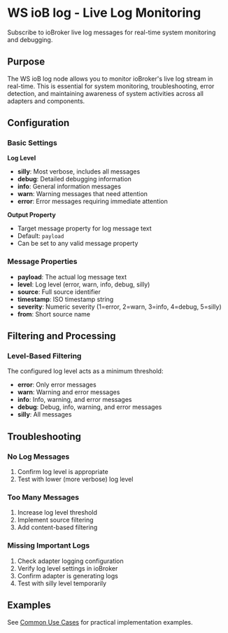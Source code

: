 # WS ioB log - Live Log Monitoring

Subscribe to ioBroker live log messages for real-time system monitoring and debugging.

## Purpose

The WS ioB log node allows you to monitor ioBroker's live log stream in real-time. This is essential for system monitoring, troubleshooting, error detection, and maintaining awareness of system activities across all adapters and components.

## Configuration

### Basic Settings

**Log Level**
- **silly**: Most verbose, includes all messages
- **debug**: Detailed debugging information
- **info**: General information messages
- **warn**: Warning messages that need attention
- **error**: Error messages requiring immediate attention

**Output Property**
- Target message property for log message text
- Default: `payload`
- Can be set to any valid message property

### Message Properties
- **payload**: The actual log message text
- **level**: Log level (error, warn, info, debug, silly)
- **source**: Full source identifier
- **timestamp**: ISO timestamp string
- **severity**: Numeric severity (1=error, 2=warn, 3=info, 4=debug, 5=silly)
- **from**: Short source name

## Filtering and Processing

### Level-Based Filtering
The configured log level acts as a minimum threshold:
- **error**: Only error messages
- **warn**: Warning and error messages
- **info**: Info, warning, and error messages
- **debug**: Debug, info, warning, and error messages
- **silly**: All messages

## Troubleshooting

### No Log Messages
1. Confirm log level is appropriate
2. Test with lower (more verbose) log level

### Too Many Messages
1. Increase log level threshold
2. Implement source filtering
3. Add content-based filtering

### Missing Important Logs
1. Check adapter logging configuration
2. Verify log level settings in ioBroker
3. Confirm adapter is generating logs
4. Test with silly level temporarily

## Examples

See [Common Use Cases](../use-cases.md) for practical implementation examples.